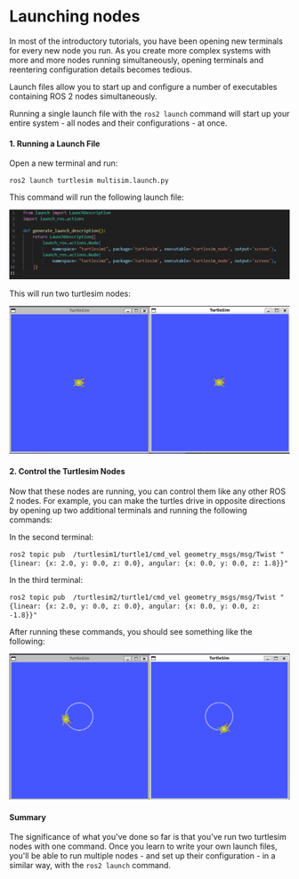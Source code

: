 # Launching nodes

In most of the introductory tutorials, you have been opening new terminals for every new node you run. As you create more complex systems with more and more nodes running simultaneously, opening terminals and reentering configuration details becomes tedious.

Launch files allow you to start up and configure a number of executables containing ROS 2 nodes simultaneously.

Running a single launch file with the `ros2 launch` command will start up your entire system - all nodes and their configurations - at once.

#### 1. Running a Launch File

Open a new terminal and run:

```
ros2 launch turtlesim multisim.launch.py
```

This command will run the following launch file:

![1732442454654](image/Launchingnodes/1732442454654.png)

This will run two turtlesim nodes:

![1732442535207](image/Launchingnodes/1732442535207.png)

#### 2. Control the Turtlesim Nodes

Now that these nodes are running, you can control them like any other ROS 2 nodes. For example, you can make the turtles drive in opposite directions by opening up two additional terminals and running the following commands:

In the second terminal:

```
ros2 topic pub  /turtlesim1/turtle1/cmd_vel geometry_msgs/msg/Twist "{linear: {x: 2.0, y: 0.0, z: 0.0}, angular: {x: 0.0, y: 0.0, z: 1.8}}"
```

In the third terminal:

```
ros2 topic pub  /turtlesim2/turtle1/cmd_vel geometry_msgs/msg/Twist "{linear: {x: 2.0, y: 0.0, z: 0.0}, angular: {x: 0.0, y: 0.0, z: -1.8}}"
```

After running these commands, you should see something like the following:

![1732442700790](image/Launchingnodes/1732442700790.png)

#### Summary

The significance of what you've done so far is that you've run two turtlesim nodes with one command. Once you learn to write your own launch files, you'll be able to run multiple nodes - and set up their configuration - in a similar way, with the `ros2 launch` command.
